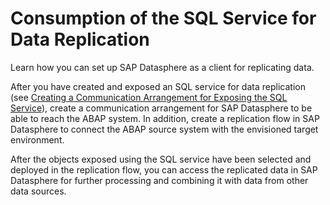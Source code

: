 <!-- loiob97bc39ba26c4694984df6b710845e07 -->

# Consumption of the SQL Service for Data Replication

Learn how you can set up SAP Datasphere as a client for replicating data.

After you have created and exposed an SQL service for data replication \(see [Creating a Communication Arrangement for Exposing the SQL Service](creating-a-communication-arrangement-for-exposing-the-sql-service-167b9ba.md)\), create a communication arrangement for SAP Datasphere to be able to reach the ABAP system. In addition, create a replication flow in SAP Datasphere to connect the ABAP source system with the envisioned target environment.

After the objects exposed using the SQL service have been selected and deployed in the replication flow, you can access the replicated data in SAP Datasphere for further processing and combining it with data from other data sources.

